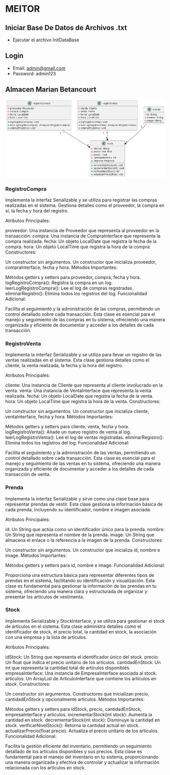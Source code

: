 # MEITOR

## Iniciar Base De Datos de Archivos .txt
- Ejacutar el archivo InitDataBase 

## Login
- Email: admin@gmail.com 
- Password: admin123

## Almacen Marian Betancourt
![Alt text](UmlIdividual/Marian/Marian.png)
### RegistroCompra 

 Implementa la interfaz Serializable y se utiliza para registrar las compras realizadas en el sistema. Gestiona detalles como el proveedor, la compra en sí, la fecha y hora del registro.

Atributos Principales:

proveedor: Una instancia de Proveedor que representa al proveedor en la transacción.
compra: Una instancia de CompraInterface que representa la compra realizada.
fecha: Un objeto LocalDate que registra la fecha de la compra.
hora: Un objeto LocalTime que registra la hora de la compra.
Constructores:

Un constructor sin argumentos.
Un constructor que inicializa proveedor, compraInterface, fecha y hora.
Métodos Importantes:

Métodos getters y setters para proveedor, compra, fecha y hora.
logRegistroCompra(): Registra la compra en un log.
leerLogRegistroCompra(): Lee el log de compras registradas.
eliminarRegistro(): Elimina todos los registros del log.
Funcionalidad Adicional:

Facilita el seguimiento y la administración de las compras, permitiendo un control detallado sobre cada transacción.
Esta clase es esencial para el manejo y seguimiento de las compras en tu sistema, ofreciendo una manera organizada y eficiente de documentar y acceder a los detalles de cada transacción.

### RegistroVenta

 Implementa la interfaz Serializable y se utiliza para llevar un registro de las ventas realizadas en el sistema. Esta clase gestiona detalles como el cliente, la venta realizada, la fecha y la hora del registro.

Atributos Principales:

cliente: Una instancia de Cliente que representa al cliente involucrado en la venta.
venta: Una instancia de VentaInterface que representa la venta realizada.
fecha: Un objeto LocalDate que registra la fecha de la venta.
hora: Un objeto LocalTime que registra la hora de la venta.
Constructores:

Un constructor sin argumentos.
Un constructor que inicializa cliente, ventaInterface, fecha y hora.
Métodos Importantes:

Métodos getters y setters para cliente, venta, fecha y hora.
logRegistroVenta(): Añade un nuevo registro de venta al log.
leerLogRegistroVenta(): Lee el log de ventas registradas.
eliminarRegistro(): Elimina todos los registros del log.
Funcionalidad Adicional:

Facilita el seguimiento y la administración de las ventas, permitiendo un control detallado sobre cada transacción.
Esta clase es esencial para el manejo y seguimiento de las ventas en tu sistema, ofreciendo una manera organizada y eficiente de documentar y acceder a los detalles de cada transacción de venta.

### Prenda 

 Implementa la interfaz Serializable y sirve como una clase base para representar prendas de vestir. Esta clase gestiona la información básica de cada prenda, incluyendo su identificador, nombre e imagen asociada.

Atributos Principales:

id: Un String que actúa como un identificador único para la prenda.
nombre: Un String que representa el nombre de la prenda.
image: Un String que almacena el enlace o la referencia a la imagen de la prenda.
Constructores:

Un constructor sin argumentos.
Un constructor que inicializa id, nombre e image.
Métodos Importantes:

Métodos getters y setters para id, nombre e image.
Funcionalidad Adicional:

Proporciona una estructura básica para representar diferentes tipos de prendas en el sistema, facilitando su identificación y visualización.
Esta clase es fundamental para gestionar la información de las prendas en tu sistema, ofreciendo una manera clara y estructurada de organizar y presentar los artículos de vestimenta.


### Stock

Implementa Serializable y StockInterface, y se utiliza para gestionar el stock de artículos en el sistema. Esta clase administra detalles como el identificador de stock, el precio total, la cantidad en stock, la asociación con una empresa y la lista de artículos.

Atributos Principales:

idStock: Un String que representa el identificador único del stock.
precio: Un float que indica el precio unitario de los artículos.
cantidadEnStock: Un int que representa la cantidad total de artículos disponibles.
empresaInterface: Una instancia de EmpresaInterface asociada al stock.
articulos: Un ArrayList de ArticuloInterface que contiene los artículos en stock.
Constructores:

Un constructor sin argumentos.
Constructores que inicializan precio, cantidadEnStock y opcionalmente articulos.
Métodos Importantes:

Métodos getters y setters para idStock, precio, cantidadEnStock, empresaInterface y articulos.
incrementarStock(int stock): Aumenta la cantidad en stock.
decrementarStock(int stock): Disminuye la cantidad en stock.
verificarNivelStock(): Retorna la cantidad actual en stock.
actualizarPrecio(float precio): Actualiza el precio unitario de los artículos.
Funcionalidad Adicional:

Facilita la gestión eficiente del inventario, permitiendo un seguimiento detallado de los artículos disponibles y sus precios.
Esta clase es fundamental para el manejo del inventario en tu sistema, proporcionando una manera organizada y efectiva de controlar y actualizar la información relacionada con los artículos en stock.

